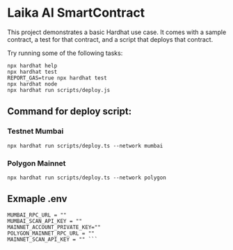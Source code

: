 # Laika AI SmartContract

This project demonstrates a basic Hardhat use case. It comes with a sample contract, a test for that contract, and a script that deploys that contract.

Try running some of the following tasks:

```shell
npx hardhat help
npx hardhat test
REPORT_GAS=true npx hardhat test
npx hardhat node
npx hardhat run scripts/deploy.js
```

## Command for deploy script:

### Testnet Mumbai

`npx hardhat run scripts/deploy.ts --network mumbai `

### Polygon Mainnet

`npx hardhat run scripts/deploy.ts --network polygon`

## Exmaple .env

````ACCOUNT_PRIVATE_KEY = ""
MUMBAI_RPC_URL = ""
MUMBAI_SCAN_API_KEY = ""
MAINNET_ACCOUNT_PRIVATE_KEY=""
POLYGON_MAINNET_RPC_URL = ""
MAINNET_SCAN_API_KEY = "" ```
````
